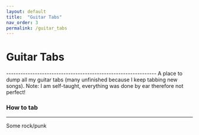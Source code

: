 ```yaml
---
layout: default
title:  "Guitar Tabs"
nav_order: 3
permalink: /guitar_tabs
---
```

<h1>Guitar Tabs</h1>  
---------------------------------------------------------------
A place to dump all my guitar tabs (many unfinished because I keep tabbing new songs).  
Note: I am self-taught, everything was done by ear therefore not perfect!  

### How to tab
---------------------------------------------------------------
Some rock/punk